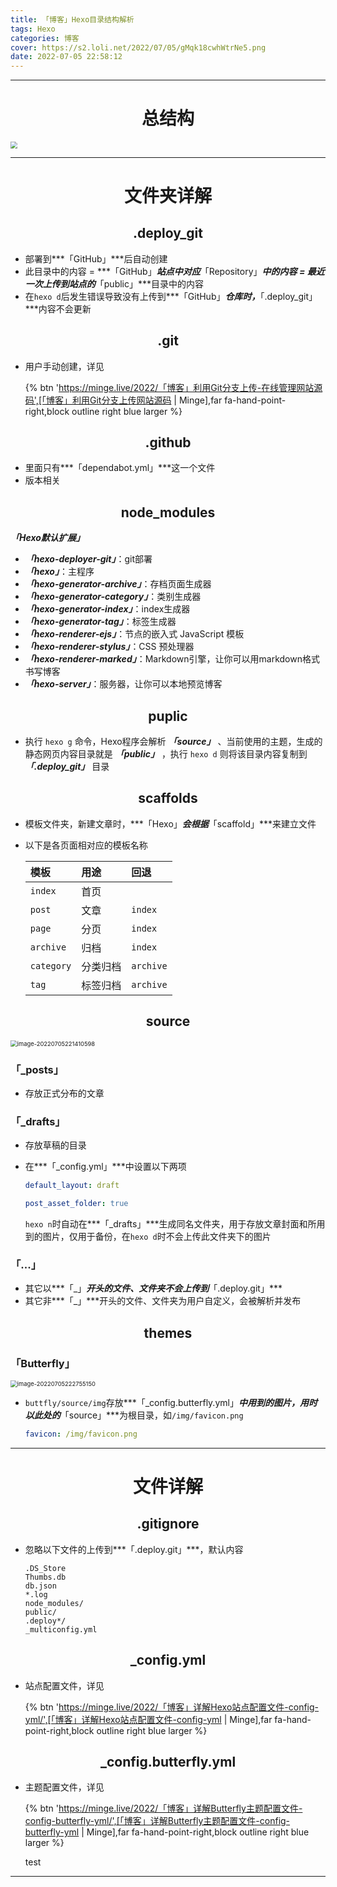 ```yaml
---
title: 「博客」Hexo目录结构解析
tags: Hexo
categories: 博客
cover: https://s2.loli.net/2022/07/05/gMqk18cwhWtrNe5.png
date: 2022-07-05 22:58:12
---
```






---

# <center>总结构

<img src="https://s2.loli.net/2022/07/05/HiGltkyRnspdaBe.png" style="zoom:67%;" />

---

# <center>文件夹详解

## <center>.deploy_git

- 部署到***「GitHub」***后自动创建
- 此目录中的内容 = ***「GitHub」***站点中对应***「Repository」***中的内容 = 最近一次上传到站点的***「public」***目录中的内容
- 在`hexo d`后发生错误导致没有上传到***「GitHub」***仓库时，***「.deploy_git」***内容不会更新

## <center>.git

- 用户手动创建，详见

  {% btn 'https://minge.live/2022/「博客」利用Git分支上传-在线管理网站源码',[「博客」利用Git分支上传网站源码 | Minge],far fa-hand-point-right,block outline right blue larger %}

## <center>.github

- 里面只有***「dependabot.yml」***这一个文件
- 版本相关

## <center>node_modules

***「Hexo默认扩展」***

- ***「hexo-deployer-git」***：git部署
- ***「hexo」***：主程序
- ***「hexo-generator-archive」***：存档页面生成器
- ***「hexo-generator-category」***：类别生成器
- ***「hexo-generator-index」***：index生成器
- ***「hexo-generator-tag」***：标签生成器
- ***「hexo-renderer-ejs」***：节点的嵌入式 JavaScript 模板
- ***「hexo-renderer-stylus」***：CSS 预处理器
- ***「hexo-renderer-marked」***：Markdown引擎，让你可以用markdown格式书写博客
- ***「hexo-server」***：服务器，让你可以本地预览博客

## <center>puplic

- 执行 `hexo g` 命令，Hexo程序会解析 ***「source」*** 、当前使用的主题，生成的静态网页内容目录就是 ***「public」*** ，执行 `hexo d` 则将该目录内容复制到 ***「.deploy_git」*** 目录

## <center>scaffolds

- 模板文件夹，新建文章时，***「Hexo」***会根据***「scaffold」***来建立文件

- 以下是各页面相对应的模板名称

  | 模板       | 用途     | 回退      |
  | :--------- | :------- | :-------- |
  | `index`    | 首页     |           |
  | `post`     | 文章     | `index`   |
  | `page`     | 分页     | `index`   |
  | `archive`  | 归档     | `index`   |
  | `category` | 分类归档 | `archive` |
  | `tag`      | 标签归档 | `archive` |

## <center>source

<img src="https://s2.loli.net/2022/07/05/ytrpliKdCM9v6Af.png" alt="image-20220705221410598" style="zoom:67%;" />

### 「_posts」

- 存放正式分布的文章

### 「_drafts」

- 存放草稿的目录

- 在***「_config.yml」***中设置以下两项

  ~~~yaml
  default_layout: draft
  ~~~

  ~~~yaml
  post_asset_folder: true
  ~~~

  `hexo n`时自动在***「_drafts」***生成同名文件夹，用于存放文章封面和所用到的图片，仅用于备份，在`hexo d`时不会上传此文件夹下的图片

### 「...」

- 其它以***「_」***开头的文件、文件夹不会上传到***「.deploy.git」***
- 其它非***「_」***开头的文件、文件夹为用户自定义，会被解析并发布

## <center>themes

### 「Butterfly」

<img src="https://s2.loli.net/2022/07/05/2Cuakv1QPtzRHpN.png" alt="image-20220705222755150" style="zoom:67%;" />

- `buttfly/source/img`存放***「_config.butterfly.yml」***中用到的图片，用时以此处的***「source」***为根目录，如`/img/favicon.png`

  ~~~yaml
  favicon: /img/favicon.png
  ~~~

---

# <center>文件详解

## <center>.gitignore

- 忽略以下文件的上传到***「.deploy.git」***，默认内容

  ~~~
  .DS_Store
  Thumbs.db
  db.json
  *.log
  node_modules/
  public/
  .deploy*/
  _multiconfig.yml
  ~~~

## <center>_config.yml

- 站点配置文件，详见

  {% btn 'https://minge.live/2022/「博客」详解Hexo站点配置文件-config-yml/',[「博客」详解Hexo站点配置文件-config-yml | Minge],far fa-hand-point-right,block outline right blue larger %}

## <center>_config.butterfly.yml

- 主题配置文件，详见

  {% btn 'https://minge.live/2022/「博客」详解Butterfly主题配置文件-config-butterfly-yml/',[「博客」详解Butterfly主题配置文件-config-butterfly-yml | Minge],far fa-hand-point-right,block outline right blue larger %}
  
  test

---
